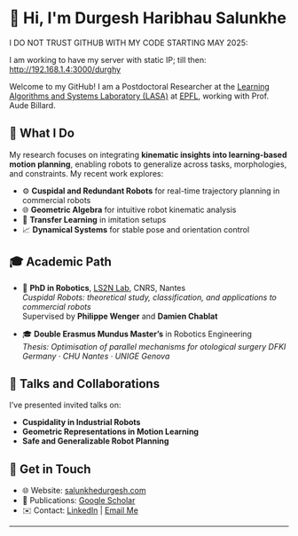 # 👋 Hi, I'm Durgesh Haribhau Salunkhe

I DO NOT TRUST GITHUB WITH MY CODE STARTING MAY 2025:

I am working to have my server with static IP; till then:  http://192.168.1.4:3000/durghy

Welcome to my GitHub! I am a Postdoctoral Researcher at the [Learning Algorithms and Systems Laboratory (LASA)](https://www.epfl.ch/labs/lasa/) at [EPFL](https://www.epfl.ch/en/), working with Prof. Aude Billard.

## 🧠 What I Do

My research focuses on integrating **kinematic insights into learning-based motion planning**, enabling robots to generalize across tasks, morphologies, and constraints. My recent work explores:
- ⚙️ **Cuspidal and Redundant Robots** for real-time trajectory planning in commercial robots
- 🌐 **Geometric Algebra** for intuitive robot kinematic analysis
- 🔁 **Transfer Learning** in imitation setups
- 📈 **Dynamical Systems** for stable pose and orientation control

## 🎓 Academic Path

- 🧪 **PhD in Robotics**, [LS2N Lab](https://www.ls2n.fr/), CNRS, Nantes  
  *Cuspidal Robots: theoretical study, classification, and applications to commercial robots*  
  Supervised by **Philippe Wenger** and **Damien Chablat**

- 🎓 **Double Erasmus Mundus Master’s** in Robotics Engineering  
  *Thesis: Optimisation of parallel mechanisms for otological surgery*
  *DFKI Germany · CHU Nantes · UNIGE Genova*

## 📣 Talks and Collaborations

I’ve presented invited talks on:
- **Cuspidality in Industrial Robots**
- **Geometric Representations in Motion Learning**
- **Safe and Generalizable Robot Planning**


## 🔗 Get in Touch

- 🌐 Website: [salunkhedurgesh.com](https://salunkhedurgesh.com)
- 📝 Publications: [Google Scholar](https://scholar.google.com/citations?user=XXXXXXXX)  
- ✉️ Contact: [LinkedIn](https://www.linkedin.com/in/durgesh-salunkhe/) | [Email Me](mailto:salunkhedurgesh@outlook.com)

---
